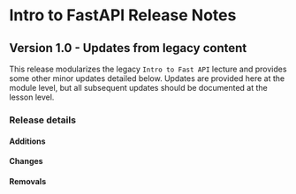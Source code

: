 <h1>
  <span class="headline">Intro to FastAPI</span>
  <span class="subhead">Release Notes</span>
</h1>

## Version 1.0 - Updates from legacy content

This release modularizes the legacy `Intro to Fast API` lecture and provides some other minor updates detailed below. Updates are provided here at the module level, but all subsequent updates should be documented at the lesson level.

### Release details

#### Additions

#### Changes

#### Removals
